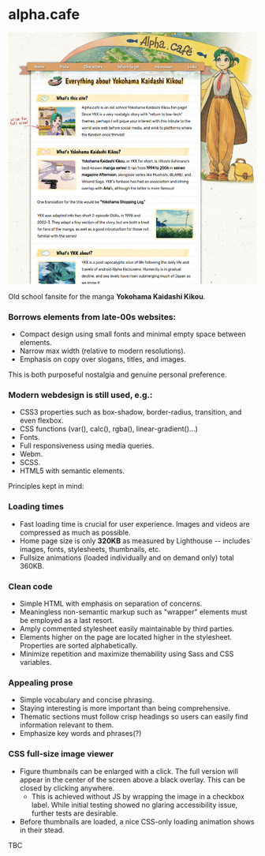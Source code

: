 # alpha.cafe

![Latest screenshot.](./img/screenshot.png)

Old school fansite for the manga **Yokohama Kaidashi Kikou**. 

### Borrows elements from late-00s websites:

- Compact design using small fonts and minimal empty space between elements.
- Narrow max width (relative to modern resolutions).
- Emphasis on copy over slogans, titles, and images.

This is both purposeful nostalgia and genuine personal preference. 

### Modern webdesign is still used, e.g.:

- CSS3 properties such as box-shadow, border-radius, transition, and even flexbox.
- CSS functions (var(), calc(), rgba(), linear-gradient()...)
- Fonts.
- Full responsiveness using media queries.
- Webm.
- SCSS.
- HTML5 with semantic elements.

Principles kept in mind:

### Loading times
- Fast loading time is crucial for user experience. Images and videos are compressed as much as possible.
- Home page size is only **320KB** as measured by Lighthouse -- includes images, fonts, stylesheets, thumbnails, etc. 
- Fullsize animations (loaded individually and on demand only) total 360KB. 

### Clean code
- Simple HTML with emphasis on separation of concerns.
- Meaningless non-semantic markup such as "wrapper" elements must be employed as a last resort.
- Amply commented stylesheet easily maintainable by third parties.
- Elements higher on the page are located higher in the stylesheet. Properties are sorted alphabetically. 
- Minimize repetition and maximize themability using Sass and CSS variables.

### Appealing prose
- Simple vocabulary and concise phrasing.
- Staying interesting is more important than being comprehensive. 
- Thematic sections must follow crisp headings so users can easily find information relevant to them. 
- Emphasize key words and phrases(?)

### CSS full-size image viewer
- Figure thumbnails can be enlarged with a click. The full version will appear in the center of the screen above a black overlay. This can be closed by clicking anywhere.
  - This is achieved without JS by wrapping the image in a checkbox label. While initial testing showed no glaring accessibility issue, further tests are desirable.
- Before thumbnails are loaded, a nice CSS-only loading animation shows in their stead.

TBC
